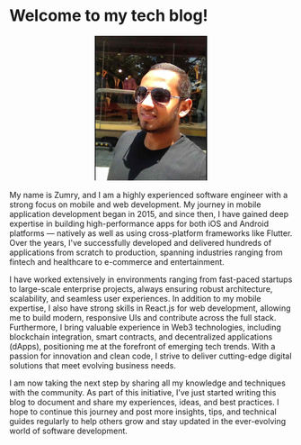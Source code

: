 # Welcome to my tech blog!


<p align="center">
  <img src="/assets/images/zumry.jpg" alt="Zumry Profile Photo" width="200"/>
</p>

My name is Zumry, and I am a highly experienced software engineer with a strong focus on mobile and web development. My journey in mobile application development began in 2015, and since then, I have gained deep expertise in building high-performance apps for both iOS and Android platforms — natively as well as using cross-platform frameworks like Flutter. Over the years, I've successfully developed and delivered hundreds of applications from scratch to production, spanning industries ranging from fintech and healthcare to e-commerce and entertainment.

I have worked extensively in environments ranging from fast-paced startups to large-scale enterprise projects, always ensuring robust architecture, scalability, and seamless user experiences. In addition to my mobile expertise, I also have strong skills in React.js for web development, allowing me to build modern, responsive UIs and contribute across the full stack. Furthermore, I bring valuable experience in Web3 technologies, including blockchain integration, smart contracts, and decentralized applications (dApps), positioning me at the forefront of emerging tech trends. With a passion for innovation and clean code, I strive to deliver cutting-edge digital solutions that meet evolving business needs.

I am now taking the next step by sharing all my knowledge and techniques with the community. As part of this initiative, I’ve just started writing this blog to document and share my experiences, ideas, and best practices. I hope to continue this journey and post more insights, tips, and technical guides regularly to help others grow and stay updated in the ever-evolving world of software development.

